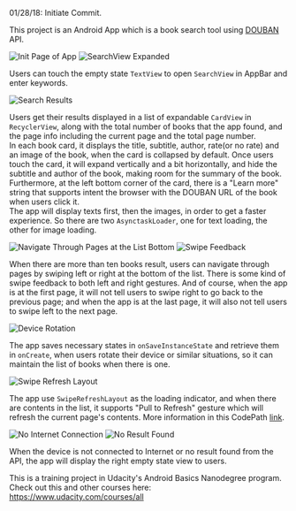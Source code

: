01/28/18: Initiate Commit.

This project is an Android App which is a book search tool using [DOUBAN](https://developers.douban.com/wiki/?title=book_v2) API.

![Init Page of App](init_page.png) ![SearchView Expanded](search_view.png)

Users can touch the empty state `TextView` to open `SearchView` in AppBar and enter keywords.

![Search Results](results.png)

Users get their results displayed in a list of expandable `CardView` in `RecyclerView`, along with the total number of books that the app found, and the page info including the current page and the total page number.  
In each book card, it displays the title, subtitle, author, rate(or no rate) and an image of the book, when the card is collapsed by default. Once users touch the card, it will expand vertically and a bit horizontally, and hide the subtitle and author of the book, making room for the summary of the book. Furthermore, at the left bottom corner of the card, there is a "Learn more" string that supports intent the browser with the DOUBAN URL of the book when users click it.  
The app will display texts first, then the images, in order to get a faster experience. So there are two `AsynctaskLoader`, one for text loading, the other for image loading.

![Navigate Through Pages at the List Bottom](bottom_navigation.png) ![Swipe Feedback](swipe_feedback.jpg)

When there are more than ten books result, users can navigate through pages by swiping left or right at the bottom of the list. There is some kind of swipe feedback to both left and right gestures. And of course, when the app is at the first page, it will not tell users to swipe right to go back to the previous page; and when the app is at the last page, it will also not tell users to swipe left to the next page.

![Device Rotation](device_rotation.gif)

The app saves necessary states in `onSaveInstanceState` and retrieve them in `onCreate`, when users rotate their device or similar situations, so it can maintain the list of books when there is one.

![Swipe Refresh Layout](swipe_feedback.jpg)

The app use `SwipeRefreshLayout` as the loading indicator, and when there are contents in the list, it supports "Pull to Refresh" gesture which will refresh the current page's contents. More information in this CodePath [link](https://guides.codepath.com/android/Implementing-Pull-to-Refresh-Guide).

![No Internet Connection](no_connection.png) ![No Result Found](no_result.png)

When the device is not connected to Internet or no result found from the API, the app will display the right empty state view to users.

This is a training project in Udacity's Android Basics Nanodegree program.  
Check out this and other courses here: https://www.udacity.com/courses/all
